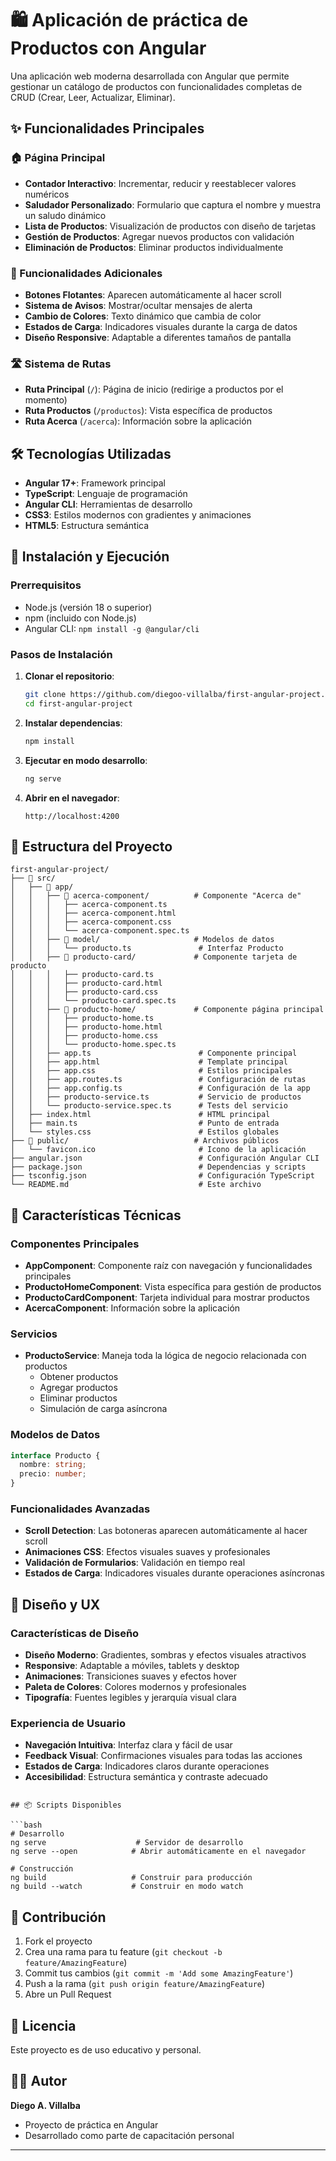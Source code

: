 # 🛍️ Aplicación de práctica de Productos con Angular

Una aplicación web moderna desarrollada con Angular que permite gestionar un catálogo de productos con funcionalidades completas de CRUD (Crear, Leer, Actualizar, Eliminar).

## ✨ Funcionalidades Principales

### 🏠 Página Principal
- **Contador Interactivo**: Incrementar, reducir y reestablecer valores numéricos
- **Saludador Personalizado**: Formulario que captura el nombre y muestra un saludo dinámico
- **Lista de Productos**: Visualización de productos con diseño de tarjetas
- **Gestión de Productos**: Agregar nuevos productos con validación
- **Eliminación de Productos**: Eliminar productos individualmente

### 🎨 Funcionalidades Adicionales
- **Botones Flotantes**: Aparecen automáticamente al hacer scroll
- **Sistema de Avisos**: Mostrar/ocultar mensajes de alerta
- **Cambio de Colores**: Texto dinámico que cambia de color
- **Estados de Carga**: Indicadores visuales durante la carga de datos
- **Diseño Responsive**: Adaptable a diferentes tamaños de pantalla

### 🛣️ Sistema de Rutas
- **Ruta Principal** (`/`): Página de inicio (redirige a productos por el momento)
- **Ruta Productos** (`/productos`): Vista específica de productos
- **Ruta Acerca** (`/acerca`): Información sobre la aplicación

## 🛠️ Tecnologías Utilizadas

- **Angular 17+**: Framework principal
- **TypeScript**: Lenguaje de programación
- **Angular CLI**: Herramientas de desarrollo
- **CSS3**: Estilos modernos con gradientes y animaciones
- **HTML5**: Estructura semántica

## 🚀 Instalación y Ejecución

### Prerrequisitos
- Node.js (versión 18 o superior)
- npm (incluido con Node.js)
- Angular CLI: `npm install -g @angular/cli`

### Pasos de Instalación

1. **Clonar el repositorio**:
   ```bash
   git clone https://github.com/diegoo-villalba/first-angular-project.git
   cd first-angular-project
   ```

2. **Instalar dependencias**:
   ```bash
   npm install
   ```

3. **Ejecutar en modo desarrollo**:
   ```bash
   ng serve
   ```

4. **Abrir en el navegador**:
   ```
   http://localhost:4200
   ```

## 📁 Estructura del Proyecto

```
first-angular-project/
├── 📁 src/
│   ├── 📁 app/
│   │   ├── 📁 acerca-component/          # Componente "Acerca de"
│   │   │   ├── acerca-component.ts
│   │   │   ├── acerca-component.html
│   │   │   ├── acerca-component.css
│   │   │   └── acerca-component.spec.ts
│   │   ├── 📁 model/                     # Modelos de datos
│   │   │   └── producto.ts               # Interfaz Producto
│   │   ├── 📁 producto-card/             # Componente tarjeta de producto
│   │   │   ├── producto-card.ts
│   │   │   ├── producto-card.html
│   │   │   ├── producto-card.css
│   │   │   └── producto-card.spec.ts
│   │   ├── 📁 producto-home/             # Componente página principal
│   │   │   ├── producto-home.ts
│   │   │   ├── producto-home.html
│   │   │   ├── producto-home.css
│   │   │   └── producto-home.spec.ts
│   │   ├── app.ts                        # Componente principal
│   │   ├── app.html                      # Template principal
│   │   ├── app.css                       # Estilos principales
│   │   ├── app.routes.ts                 # Configuración de rutas
│   │   ├── app.config.ts                 # Configuración de la app
│   │   ├── producto-service.ts           # Servicio de productos
│   │   └── producto-service.spec.ts      # Tests del servicio
│   ├── index.html                        # HTML principal
│   ├── main.ts                           # Punto de entrada
│   └── styles.css                        # Estilos globales
├── 📁 public/                            # Archivos públicos
│   └── favicon.ico                       # Icono de la aplicación
├── angular.json                          # Configuración Angular CLI
├── package.json                          # Dependencias y scripts
├── tsconfig.json                         # Configuración TypeScript
└── README.md                             # Este archivo
```

## 🎯 Características Técnicas

### **Componentes Principales**
- **AppComponent**: Componente raíz con navegación y funcionalidades principales
- **ProductoHomeComponent**: Vista específica para gestión de productos
- **ProductoCardComponent**: Tarjeta individual para mostrar productos
- **AcercaComponent**: Información sobre la aplicación

### **Servicios**
- **ProductoService**: Maneja toda la lógica de negocio relacionada con productos
  - Obtener productos
  - Agregar productos
  - Eliminar productos
  - Simulación de carga asíncrona

### **Modelos de Datos**
```typescript
interface Producto {
  nombre: string;
  precio: number;
}
```

### **Funcionalidades Avanzadas**
- **Scroll Detection**: Las botoneras aparecen automáticamente al hacer scroll
- **Animaciones CSS**: Efectos visuales suaves y profesionales
- **Validación de Formularios**: Validación en tiempo real
- **Estados de Carga**: Indicadores visuales durante operaciones asíncronas

## 🎨 Diseño y UX

### **Características de Diseño**
- **Diseño Moderno**: Gradientes, sombras y efectos visuales atractivos
- **Responsive**: Adaptable a móviles, tablets y desktop
- **Animaciones**: Transiciones suaves y efectos hover
- **Paleta de Colores**: Colores modernos y profesionales
- **Tipografía**: Fuentes legibles y jerarquía visual clara

### **Experiencia de Usuario**
- **Navegación Intuitiva**: Interfaz clara y fácil de usar
- **Feedback Visual**: Confirmaciones visuales para todas las acciones
- **Estados de Carga**: Indicadores claros durante operaciones
- **Accesibilidad**: Estructura semántica y contraste adecuado

```

## 📦 Scripts Disponibles

```bash
# Desarrollo
ng serve                    # Servidor de desarrollo
ng serve --open            # Abrir automáticamente en el navegador

# Construcción
ng build                   # Construir para producción
ng build --watch           # Construir en modo watch

```

## 🤝 Contribución

1. Fork el proyecto
2. Crea una rama para tu feature (`git checkout -b feature/AmazingFeature`)
3. Commit tus cambios (`git commit -m 'Add some AmazingFeature'`)
4. Push a la rama (`git push origin feature/AmazingFeature`)
5. Abre un Pull Request

## 📝 Licencia

Este proyecto es de uso educativo y personal.

## 👨‍💻 Autor

**Diego A. Villalba**
- Proyecto de práctica en Angular
- Desarrollado como parte de capacitación personal

---
